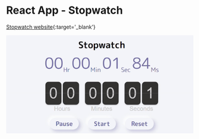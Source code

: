 # React App - Stopwatch

[Stopwatch website](https://flip-stopwatch-with-deal.netlify.app/){:target='\_blank'}

![Stopwatch demo gif file](https://github.com/Saniksi/Stopwatch/blob/master/public/stopwatch.gif)
